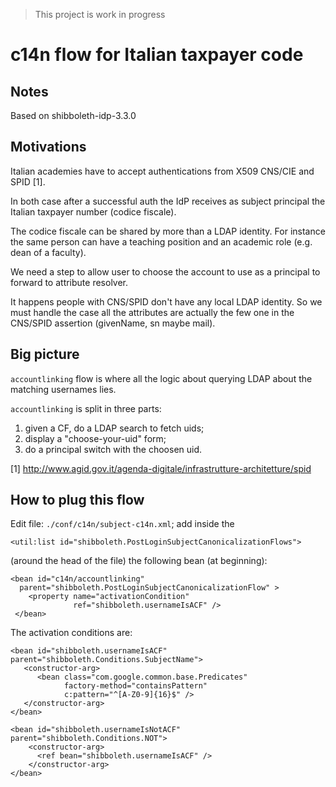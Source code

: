 > This project is work in progress

# c14n flow for Italian taxpayer code

## Notes

Based on shibboleth-idp-3.3.0

## Motivations

Italian academies have to accept authentications 
from X509 CNS/CIE and SPID [1].

In both case after a successful auth the IdP receives as subject 
principal the Italian taxpayer number (codice fiscale).

The codice fiscale can be shared by more than a LDAP identity. 
For instance the same person can have a teaching position and 
an academic role (e.g. dean of a faculty).

We need a step to allow user to choose the account to use as 
a principal to forward to attribute resolver.

It happens people with CNS/SPID don't have any local LDAP identity. 
So we must handle the case all the attributes are actually the 
few one in the CNS/SPID assertion (givenName, sn maybe mail).

## Big picture

`accountlinking` flow is where all the logic about 
 querying LDAP about the matching usernames lies. 

`accountlinking` is split in three parts:

 1. given a CF, do a LDAP search to fetch uids;
 2. display a "choose-your-uid" form;
 3. do a principal switch with the choosen uid.
 
 
 [1] http://www.agid.gov.it/agenda-digitale/infrastrutture-architetture/spid
 
## How to plug this flow

Edit file: `./conf/c14n/subject-c14n.xml`; add inside the 

    <util:list id="shibboleth.PostLoginSubjectCanonicalizationFlows">
    
(around the head of the file) the following bean (at beginning):
 
    <bean id="c14n/accountlinking" 
      parent="shibboleth.PostLoginSubjectCanonicalizationFlow" >
        <property name="activationCondition"
                  ref="shibboleth.usernameIsACF" />
     </bean>

The activation conditions are:

    <bean id="shibboleth.usernameIsACF" parent="shibboleth.Conditions.SubjectName">
       <constructor-arg>
          <bean class="com.google.common.base.Predicates" 
                factory-method="containsPattern"
                c:pattern="^[A-Z0-9]{16}$" />
       </constructor-arg>
    </bean>

    <bean id="shibboleth.usernameIsNotACF" parent="shibboleth.Conditions.NOT">
        <constructor-arg>
          <ref bean="shibboleth.usernameIsACF" />          
        </constructor-arg>
    </bean>